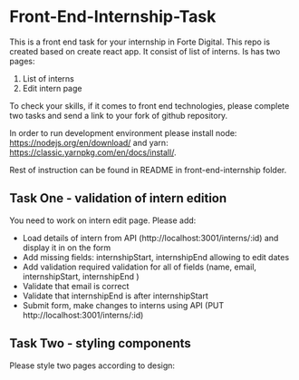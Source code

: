 # Front-End-Internship-Task

This is a front end task for your internship in Forte Digital. This repo is created based on create react app. It consist of list of interns. Is has two pages:
1. List of interns
1. Edit intern page

To check your skills, if it comes to front end technologies, please complete two tasks and send a link to your fork of github repository. 

In order to run development environment please install node: https://nodejs.org/en/download/ and yarn: https://classic.yarnpkg.com/en/docs/install/. 

Rest of instruction can be found in README in front-end-internship folder. 

## Task One - validation of intern edition

You need to work on intern edit page. Please add:
* Load details of intern from API (http://localhost:3001/interns/:id) and display it in on the form
* Add missing fields: internshipStart, internshipEnd allowing to edit dates
* Add validation required validation for all of fields (name, email, internshipStart, internshipEnd )
* Validate that email is correct
* Validate that internshipEnd is after internshipStart
* Submit form, make changes to interns using API (PUT http://localhost:3001/interns/:id)

## Task Two - styling components
Please style two pages according to design: